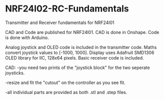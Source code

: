 # NRF24l02-RC-Fundamentals
Transmitter and Receiver fundamentals for NRF24l01 

CAD and Code are published for NRF24l01. CAD is done in Onshape. Code is done with Arduino.

Analog joystick and OLED code is included in the transmitter code. Maths convert joystick values to [-1000, 1000]. Display uses Adafruit SMD1306 OLED library for IIC, 128x64 pixels. 
Basic receiver code is included.


CAD:
-you need two prints of the "joystick block" for the two seperate joysticks.

-resize and fit the "cutout" on the controller as you see fit.

-all individual parts are provided as both .stl and .step files.
